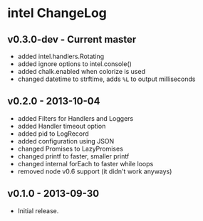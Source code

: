 # intel ChangeLog

## v0.3.0-dev - Current master

- added intel.handlers.Rotating
- added ignore options to intel.console()
- added chalk.enabled when colorize is used
- changed datetime to strftime, adds `%L` to output milliseconds

## v0.2.0 - 2013-10-04

- added Filters for Handlers and Loggers
- added Handler timeout option
- added pid to LogRecord
- added configuration using JSON
- changed Promises to LazyPromises
- changed printf to faster, smaller printf
- changed internal forEach to faster while loops
- removed node v0.6 support (it didn't work anyways)

## v0.1.0 - 2013-09-30

- Initial release.
